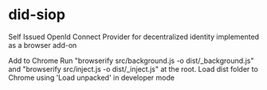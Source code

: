 # did-siop
Self Issued OpenId Connect Provider for decentralized identity implemented as a browser add-on

Add to Chrome
  Run "browserify src/background.js -o dist/_background.js" and "browserify src/inject.js -o dist/_inject.js" at the root.
  Load dist folder to Chrome using 'Load unpacked' in developer mode
